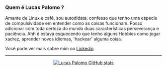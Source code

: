 ### Quem é Lucas Palomo ?

Amante de Linux e café, sou autodidata; confesso que tenho uma especie de compulsividade em entender como as coisas funcionam. Posso adicionar com toda certeza do mundo duas características perseverança e paciência. Ahh é estava esquecendo que tenho alguns Hobbies como jogar xadrez, aprender novos idiomas, 'hackear' alguma coisa.


Você pode ver mais sobre mim no [Linkedin](https://www.linkedin.com/in/lucas-palomo-338749183/)

----

<div align="center"/>

[![Lucas Palomo GitHub stats](https://github-readme-stats.vercel.app/api?username=Lucas-Palomo&count_private=true&show_icons=true&theme=midnight-purple&hide=prs,contribs)](https://github.com/Lucas-Palomo/)
